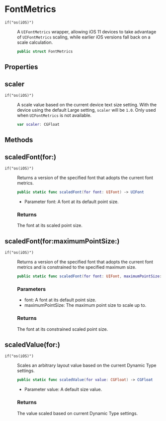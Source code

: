 # FontMetrics

<dl>

<dt><code>if("os(iOS)")</code></dt>

<dd>

A `UIFontMetrics` wrapper, allowing iOS 11 devices to take advantage of `UIFontMetrics` scaling,
while earlier iOS versions fall back on a scale calculation.

``` swift
public struct FontMetrics
```

</dd>

</dl>

## Properties

## scaler

<dl>

<dt><code>if("os(iOS)")</code></dt>

<dd>

A scale value based on the current device text size setting. With the device using the
default Large setting, `scaler` will be `1.0`. Only used when `UIFontMetrics` is not
available.

``` swift
var scaler: CGFloat
```

</dd>

</dl>

## Methods

## scaledFont(for:)

<dl>

<dt><code>if("os(iOS)")</code></dt>

<dd>

Returns a version of the specified font that adopts the current font metrics.

``` swift
public static func scaledFont(for font: UIFont) -> UIFont
```

  - Parameter font: A font at its default point size.

### Returns

The font at its scaled point size.

</dd>

</dl>

## scaledFont(for:maximumPointSize:)

<dl>

<dt><code>if("os(iOS)")</code></dt>

<dd>

Returns a version of the specified font that adopts the current font metrics and is
constrained to the specified maximum size.

``` swift
public static func scaledFont(for font: UIFont, maximumPointSize: CGFloat) -> UIFont
```

### Parameters

  - font: A font at its default point size.
  - maximumPointSize: The maximum point size to scale up to.

### Returns

The font at its constrained scaled point size.

</dd>

</dl>

## scaledValue(for:)

<dl>

<dt><code>if("os(iOS)")</code></dt>

<dd>

Scales an arbitrary layout value based on the current Dynamic Type settings.

``` swift
public static func scaledValue(for value: CGFloat) -> CGFloat
```

  - Parameter value: A default size value.

### Returns

The value scaled based on current Dynamic Type settings.

</dd>

</dl>
